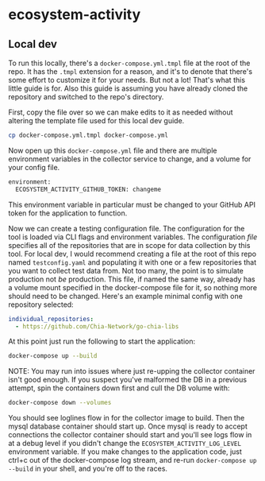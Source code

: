 # ecosystem-activity

## Local dev

To run this locally, there's a `docker-compose.yml.tmpl` file at the root of the repo. It has the `.tmpl` extension for a reason, and it's to denote that there's some effort to customize it for your needs. But not a lot! That's what this little guide is for. Also this guide is assuming you have already cloned the repository and switched to the repo's directory.

First, copy the file over so we can make edits to it as needed without altering the template file used for this local dev guide.

```bash
cp docker-compose.yml.tmpl docker-compose.yml
```

Now open up this `docker-compose.yml` file and there are multiple environment variables in the collector service to change, and a volume for your config file.

```bash
environment:
  ECOSYSTEM_ACTIVITY_GITHUB_TOKEN: changeme
```

This environment variable in particular must be changed to your GitHub API token for the application to function.

Now we can create a testing configuration file. The configuration for the tool is loaded via CLI flags and environment variables. The configuration _file_ specifies all of the repositories that are in scope for data collection by this tool. For local dev, I would recommend creating a file at the root of this repo named `testconfig.yaml` and populating it with one or a few repositories that you want to collect test data from. Not too many, the point is to simulate production not _be_ production. This file, if named the same way, already has a volume mount specified in the docker-compose file for it, so nothing more should need to be changed. Here's an example minimal config with one repository selected:

```yaml
individual_repositories:
  - https://github.com/Chia-Network/go-chia-libs
```

At this point just run the following to start the application:

```bash
docker-compose up --build
```

NOTE: You may run into issues where just re-upping the collector container isn't good enough. If you suspect you've malformed the DB in a previous attempt, spin the containers down first and cull the DB volume with:

```bash
docker-compose down --volumes
```

You should see loglines flow in for the collector image to build. Then the mysql database container should start up. Once mysql is ready to accept connections the collector container should start and you'll see logs flow in at a debug level if you didn't change the `ECOSYSTEM_ACTIVITY_LOG_LEVEL` environment variable. If you make changes to the application code, just ctrl+c out of the docker-compose log stream, and re-run `docker-compose up --build` in your shell, and you're off to the races.
